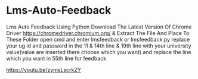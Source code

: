 # Lms-Auto-Feedback
Lms Auto Feedback Using Python
Download The Latest Version Of Chrome Driver https://chromedriver.chromium.org/ & Extract The File And Place To These Folder open cmd and enter lmsfeedback or lmsfeedback.py
replace your ug id and password in the 11 & 14th line & 19th line with your university value(value are inserted there choose which you want)
and replace the line which you want in 55th line for feedback

https://youtu.be/zymsLscrkZY
